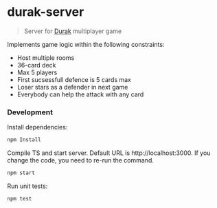 # durak-server

> Server for [Durak](https://en.wikipedia.org/wiki/Durak) multiplayer game

Implements game logic within the following constraints:

- Host multiple rooms
- 36-card deck
- Max 5 players
- First sucsessfull defence is 5 cards max
- Loser stars as a defender in next game
- Everybody can help the attack with any card

### Development

Install dependencies:

```bash
npm Install
```

Compile TS and start server. Default URL is http://localhost:3000.
If you change the code, you need to re-run the command.

```bash
npm start
```

Run unit tests:

```bash
npm test
```
